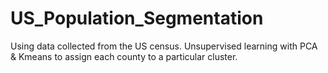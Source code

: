 # US_Population_Segmentation
Using data collected from the US census. Unsupervised learning with PCA &amp; Kmeans to assign each county to a particular cluster.
